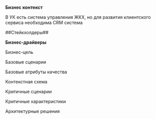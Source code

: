 **Бизнес контекст**

В УК есть система управления ЖКХ, но для развития клиентского сервиса необходима CRM система

##Стейкхолдеры##


**Бизнес-драйверы**

Бизнес-цель

Базовые сценарии

Базовые атрибуты качества

Контекстная схема


Критичные сценарии


Критичные характеристики

Архитектурные решения

